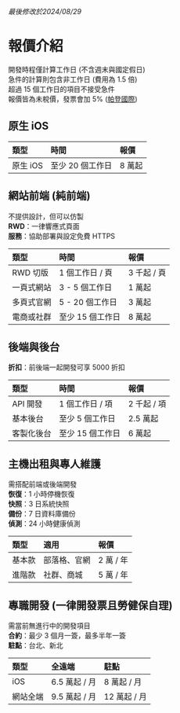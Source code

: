 *最後修改於2024/08/29*

# 報價介紹  

開發時程僅計算工作日 (不含週末與國定假日)<br>
急件的計算則包含非工作日 (費用為 1.5 倍)<br>
超過 15 個工作日的項目不接受急件<br>
報價皆為未稅價，發票會加 5% ([帕登國際](https://findbiz.nat.gov.tw/fts/query/QueryBar/queryInit.do?banNo=24924502))

## 原生 iOS

| 類型 | 時間 | 報價 |
| :- | :- | :- |
| 原生 iOS | 至少 20 個工作日 | 8 萬起 |

## 網站前端 (純前端)
不提供設計，但可以仿製<br>
**RWD**：一律響應式頁面<br>
**服務**：協助部署與設定免費 HTTPS<br>

| 類型 | 時間 | 報價 |
| :- | :- | :- |
| RWD 切版 | 1 個工作日 / 頁 | 3 千起 / 頁 |
| 一頁式網站 | 3 - 5 個工作日 | 1 萬起 |
| 多頁式官網 | 5 - 20 個工作日 | 3 萬起 |
| 電商或社群 | 至少 15 個工作日 | 8 萬起 |

## 後端與後台
**折扣**：前後端一起開發可享 5000 折扣

| 類型 | 時間 | 報價 |
| :- | :- | :- |
| API 開發 | 1 個工作日 / 項 | 2 千起 / 項 |
| 基本後台 | 至少 5 個工作日 | 2.5 萬起 |
| 客製化後台 | 至少 15 個工作日 | 6 萬起 |

## 主機出租與專人維護
需搭配前端或後端開發<br>
**恢復**：1 小時停機恢復<br>
**快照**：3 日系統快照<br>
**備份**：7 日資料庫備份<br>
**偵測**：24 小時健康偵測

| 類型 | 適用 | 報價 | 
| :- | :- | :- |
| 基本款 | 部落格、官網 | 2 萬 / 年 |
| 進階款 | 社群、商城 | 5 萬 / 年 |

## 專職開發 (一律開發票且勞健保自理)
需當前無進行中的開發項目<br>
**合約**：最少 3 個月一簽，最多半年一簽<br>
**駐點**：台北、新北

| 類型 | 全遠端 | 駐點 |
| :- | :- | :- |
| iOS | 6.5 萬起 / 月 | 8 萬起 / 月 |
| 網站全端 | 9.5 萬起 / 月 | 12 萬起 / 月 |
